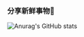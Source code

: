 ### 分享新鲜事物👋
![Anurag's GitHub stats](https://github-readme-stats.vercel.app/api?username=ykz1018&show_icons=true&theme=transparent)
